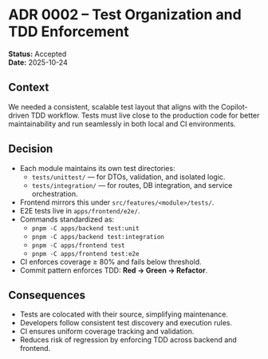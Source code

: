 # ADR 0002 – Test Organization and TDD Enforcement

**Status:** Accepted  
**Date:** 2025-10-24  

## Context
We needed a consistent, scalable test layout that aligns with the Copilot-driven TDD workflow. Tests must live close to the production code for better maintainability and run seamlessly in both local and CI environments.

## Decision
- Each module maintains its own test directories:
  - `tests/unittest/` — for DTOs, validation, and isolated logic.
  - `tests/integration/` — for routes, DB integration, and service orchestration.
- Frontend mirrors this under `src/features/<module>/tests/`.
- E2E tests live in `apps/frontend/e2e/`.
- Commands standardized as:
  - `pnpm -C apps/backend test:unit`
  - `pnpm -C apps/backend test:integration`
  - `pnpm -C apps/frontend test`
  - `pnpm -C apps/frontend test:e2e`
- CI enforces coverage ≥ 80% and fails below threshold.
- Commit pattern enforces TDD: **Red → Green → Refactor**.

## Consequences
- Tests are colocated with their source, simplifying maintenance.
- Developers follow consistent test discovery and execution rules.
- CI ensures uniform coverage tracking and validation.
- Reduces risk of regression by enforcing TDD across backend and frontend.
